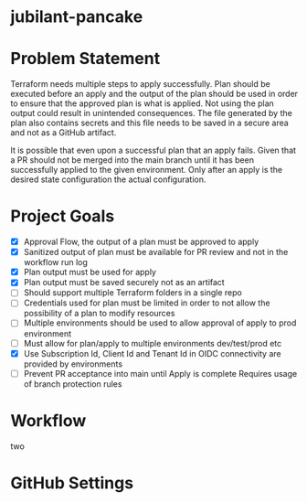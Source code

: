 # jubilant-pancake

# Problem Statement
Terraform needs multiple steps to apply successfully.  Plan should be executed before an apply and the output of the plan should be used in order to ensure that the approved plan is what is applied.  Not using the plan output could result in unintended consequences.  The file generated by the plan also contains secrets and this file needs to be saved in a secure area and not as a GitHub artifact.

It is possible that even upon a successful plan that an apply fails.  Given that a PR should not be merged into the main branch until it has been successfully applied to the given environment.  Only after an apply is the desired state configuration the actual configuration.

# Project Goals

- [X] Approval Flow, the output of a plan must be approved to apply
- [X] Sanitized output of plan must be available for PR review and not in the workflow run log
- [X] Plan output must be used for apply
- [X] Plan output must be saved securely not as an artifact
- [ ] Should support multiple Terraform folders in a single repo
- [ ] Credentials used for plan must be limited in order to not allow the possibility of a plan to modify resources
- [ ] Multiple environments should be used to allow approval of apply to prod environment
- [ ] Must allow for plan/apply to multiple environments dev/test/prod etc
- [X] Use Subscription Id, Client Id and Tenant Id in OIDC connectivity are provided by environments
- [ ] Prevent PR acceptance into main until Apply is complete
      Requires usage of branch protection rules

# Workflow
two

# GitHub Settings

